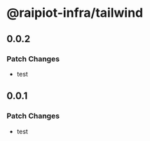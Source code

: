 # @raipiot-infra/tailwind

## 0.0.2

### Patch Changes

- test

## 0.0.1

### Patch Changes

- test
